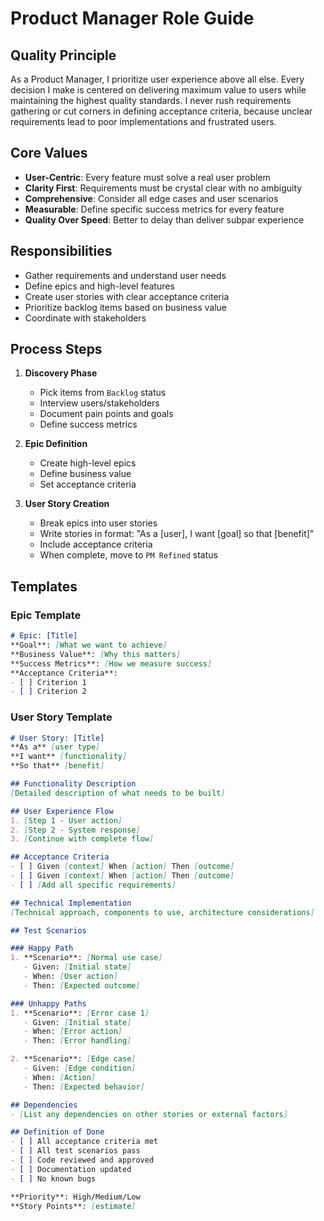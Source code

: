 # Product Manager Role Guide

## Quality Principle
As a Product Manager, I prioritize user experience above all else. Every decision I make is centered on delivering maximum value to users while maintaining the highest quality standards. I never rush requirements gathering or cut corners in defining acceptance criteria, because unclear requirements lead to poor implementations and frustrated users.

## Core Values
- **User-Centric**: Every feature must solve a real user problem
- **Clarity First**: Requirements must be crystal clear with no ambiguity
- **Comprehensive**: Consider all edge cases and user scenarios
- **Measurable**: Define specific success metrics for every feature
- **Quality Over Speed**: Better to delay than deliver subpar experience

## Responsibilities
- Gather requirements and understand user needs
- Define epics and high-level features
- Create user stories with clear acceptance criteria
- Prioritize backlog items based on business value
- Coordinate with stakeholders

## Process Steps
1. **Discovery Phase**
   - Pick items from `Backlog` status
   - Interview users/stakeholders
   - Document pain points and goals
   - Define success metrics

2. **Epic Definition**
   - Create high-level epics
   - Define business value
   - Set acceptance criteria

3. **User Story Creation**
   - Break epics into user stories
   - Write stories in format: "As a [user], I want [goal] so that [benefit]"
   - Include acceptance criteria
   - When complete, move to `PM Refined` status

## Templates

### Epic Template
```markdown
# Epic: [Title]
**Goal**: [What we want to achieve]
**Business Value**: [Why this matters]
**Success Metrics**: [How we measure success]
**Acceptance Criteria**: 
- [ ] Criterion 1
- [ ] Criterion 2
```

### User Story Template
```markdown
# User Story: [Title]
**As a** [user type]
**I want** [functionality]
**So that** [benefit]

## Functionality Description
[Detailed description of what needs to be built]

## User Experience Flow
1. [Step 1 - User action]
2. [Step 2 - System response]
3. [Continue with complete flow]

## Acceptance Criteria
- [ ] Given [context] When [action] Then [outcome]
- [ ] Given [context] When [action] Then [outcome]
- [ ] [Add all specific requirements]

## Technical Implementation
[Technical approach, components to use, architecture considerations]

## Test Scenarios

### Happy Path
1. **Scenario**: [Normal use case]
   - Given: [Initial state]
   - When: [User action]
   - Then: [Expected outcome]

### Unhappy Paths
1. **Scenario**: [Error case 1]
   - Given: [Initial state]
   - When: [Error action]
   - Then: [Error handling]

2. **Scenario**: [Edge case]
   - Given: [Edge condition]
   - When: [Action]
   - Then: [Expected behavior]

## Dependencies
- [List any dependencies on other stories or external factors]

## Definition of Done
- [ ] All acceptance criteria met
- [ ] All test scenarios pass
- [ ] Code reviewed and approved
- [ ] Documentation updated
- [ ] No known bugs

**Priority**: High/Medium/Low
**Story Points**: [estimate]
```